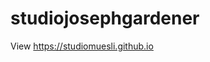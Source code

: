 # studiojosephgardener
View <a href="https://studiomuesli.github.io" target="_blank">https://studiomuesli.github.io</a>
